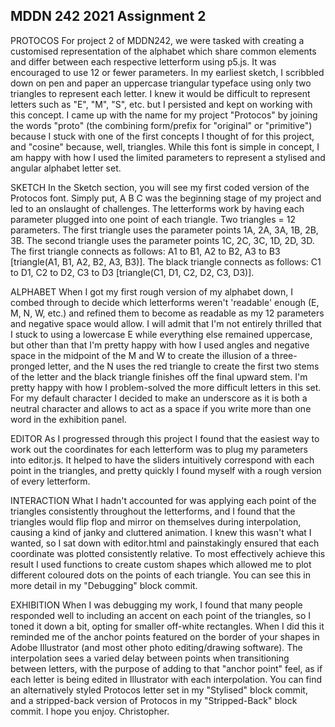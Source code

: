 ## MDDN 242 2021 Assignment 2

PROTOCOS
For project 2 of MDDN242, we were tasked with creating a customised representation of the alphabet which share common elements and differ between each respective letterform using p5.js. It was encouraged to use 12 or fewer parameters. In my earliest sketch, I scribbled down on pen and paper an uppercase triangular typeface using only two triangles to represent each letter. I knew it would be difficult to represent letters such as "E", "M", "S", etc. but I persisted and kept on working with this concept. I came up with the name for my project "Protocos" by joining the words "proto" (the combining form/prefix for "original" or "primitive") because I stuck with one of the first concepts I thought of for this project, and "cosine" because, well, triangles. While this font is simple in concept, I am happy with how I used the limited parameters to represent a stylised and angular alphabet letter set.

SKETCH
In the Sketch section, you will see my first coded version of the Protocos font. Simply put, A B C was the beginning stage of my project and led to an onslaught of challenges. The letterforms work by having each parameter plugged into one point of each triangle. Two triangles = 12 parameters. The first triangle uses the parameter points 1A, 2A, 3A, 1B, 2B, 3B. The second triangle uses the parameter points 1C, 2C, 3C, 1D, 2D, 3D. The first triangle connects as follows: A1 to B1, A2 to B2, A3 to B3 [triangle(A1, B1, A2, B2, A3, B3)]. The black triangle connects as follows: C1 to D1, C2 to D2, C3 to D3 [triangle(C1, D1, C2, D2, C3, D3)].

ALPHABET
When I got my first rough version of my alphabet down, I combed through to decide which letterforms weren't 'readable' enough (E, M, N, W, etc.) and refined them to become as readable as my 12 parameters and negative space would allow. I will admit that I'm not entirely thrilled that I stuck to using a lowercase E while everything else remained uppercase, but other than that I'm pretty happy with how I used angles  and negative space in the midpoint of the M and W to create the illusion of a three-pronged letter, and the N uses the red triangle to create the first two stems of the letter and the black triangle finishes off the final upward stem. I'm pretty happy with how I problem-solved the more difficult letters in this set. For my default character I decided to make an underscore as it is both a neutral character and allows to act as a space if you write more than one word in the exhibition panel. 

EDITOR
As I progressed through this project I found that the easiest way to work out the coordinates for each letterform was to plug my parameters into editor.js. It helped to have the sliders intuitively correspond with each point in the triangles, and pretty quickly I found myself with a rough version of every letterform.

INTERACTION
What I hadn't accounted for was applying each point of the triangles consistently throughout the letterforms, and I found that the triangles would flip flop and mirror on themselves during interpolation, causing a kind of janky and cluttered animation. I knew this wasn't what I wanted, so I sat down with editor.html and painstakingly ensured that each coordinate was plotted consistently relative. To most effectively achieve this result I used functions to create custom shapes which allowed me to plot different coloured dots on the points of each triangle. You can see this in more detail in my "Debugging" block commit.

EXHIBITION
When I was debugging my work, I found that many people responded well to including an accent on each point of the triangles, so I toned it down a bit, opting for smaller off-white rectangles. When I did this it reminded me of the anchor points featured on the border of your shapes in Adobe Illustrator (and most other photo editing/drawing software). The interpolation sees a varied delay between points when transitioning between letters, with the purpose of adding to that "anchor point" feel, as if each letter is being edited in Illustrator with each interpolation. You can find an alternatively styled Protocos letter set in my "Stylised" block commit, and a stripped-back version of Protocos in my "Stripped-Back" block commit.
I hope you enjoy. Christopher.

